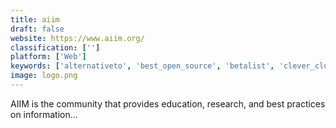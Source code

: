 ```yaml
---
title: aiim
draft: false 
website: https://www.aiim.org/
classification: ['']
platform: ['Web']
keywords: ['alternativeto', 'best_open_source', 'betalist', 'clever_cloud', 'freesiteslike', 'g2_crowd', 'jster', 'libhunt', 'makerbook', 'product_hunt', 'siftery', 'webtechresources', 'winwares', 'alternative.to']
image: logo.png
---
```

AIIM is the community that provides education, research, and best practices on information...